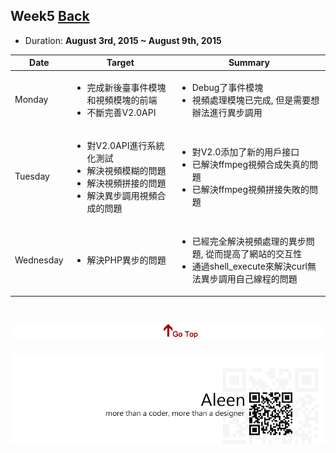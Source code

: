 ## Week5	[Back](./../summary.md)

* Duration: **August 3rd, 2015 ~ August 9th, 2015**

<table>
	<thead>
		<th scope="col">Date</th>
		<th scope="col">Target</th>
		<th scope="col">Summary</th>
	</thead>
	<tbody>
		<tr>
			<td>Monday</td>
			<td>
				<ul>
					<li>完成新後臺事件模塊和視頻模塊的前端</li>
					<li>不斷完善V2.0API</li>
				</ul>
			</td>
			<td>
				<ul>
					<li>Debug了事件模塊</li>
					<li>視頻處理模塊已完成, 但是需要想辦法進行異步調用</li>
				</ul>
			</td>
		</tr>
		<tr>
			<td>Tuesday</td>
			<td>
				<ul>
					<li>對V2.0API進行系統化測試</li>
					<li>解決視頻模糊的問題</li>
					<li>解決視頻拼接的問題</li>
					<li>解決異步調用視頻合成的問題</li>
				</ul>
			</td>
			<td>
				<ul>
					<li>對V2.0添加了新的用戶接口</li>
					<li>已解決ffmpeg視頻合成失真的問題</li>
					<li>已解決ffmpeg視頻拼接失敗的問題</li>
				</ul>
			</td>
		</tr>
		<tr>
			<td>Wednesday</td>
			<td>
				<ul>
					<li>解決PHP異步的問題</li>
				</ul>
			</td>
			<td>
				<ul>
					<li>已經完全解決視頻處理的異步問題, 從而提高了網站的交互性</li>
					<li>通過shell_execute來解決curl無法異步調用自己線程的問題</li>
				</ul>
			</td>
		</tr>
	</tbody>
</table>


<a href="#" style="left:200px;"><img src="./../../pic/gotop.png"></a>
=====
<a href="http://aleen42.github.io/" target="_blank" ><img src="./../../pic/tail.gif"></a>

